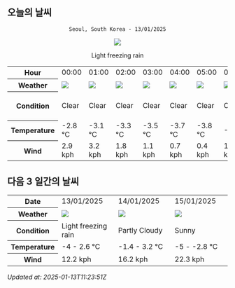## 오늘의 날씨
<div align="center">

`Seoul, South Korea - 13/01/2025`

<img src="https://cdn.weatherapi.com/weather/64x64/day/311.png"/>

Light freezing rain

</div>


<table>
    <tr>
        <th>Hour</th>
        <td>00:00</td><td>01:00</td><td>02:00</td><td>03:00</td><td>04:00</td><td>05:00</td><td>06:00</td><td>07:00</td><td>08:00</td><td>09:00</td><td>10:00</td><td>11:00</td><td>12:00</td><td>13:00</td><td>14:00</td><td>15:00</td><td>16:00</td><td>17:00</td><td>18:00</td><td>19:00</td><td>20:00</td><td>21:00</td><td>22:00</td><td>23:00</td>
    </tr>
    <tr>
        <th>Weather</th>
        <td><img src="https://cdn.weatherapi.com/weather/64x64/night/113.png"></img></td><td><img src="https://cdn.weatherapi.com/weather/64x64/night/113.png"></img></td><td><img src="https://cdn.weatherapi.com/weather/64x64/night/113.png"></img></td><td><img src="https://cdn.weatherapi.com/weather/64x64/night/113.png"></img></td><td><img src="https://cdn.weatherapi.com/weather/64x64/night/113.png"></img></td><td><img src="https://cdn.weatherapi.com/weather/64x64/night/113.png"></img></td><td><img src="https://cdn.weatherapi.com/weather/64x64/night/113.png"></img></td><td><img src="https://cdn.weatherapi.com/weather/64x64/night/116.png"></img></td><td><img src="https://cdn.weatherapi.com/weather/64x64/day/116.png"></img></td><td><img src="https://cdn.weatherapi.com/weather/64x64/day/119.png"></img></td><td><img src="https://cdn.weatherapi.com/weather/64x64/day/116.png"></img></td><td><img src="https://cdn.weatherapi.com/weather/64x64/day/326.png"></img></td><td><img src="https://cdn.weatherapi.com/weather/64x64/day/311.png"></img></td><td><img src="https://cdn.weatherapi.com/weather/64x64/day/119.png"></img></td><td><img src="https://cdn.weatherapi.com/weather/64x64/day/122.png"></img></td><td><img src="https://cdn.weatherapi.com/weather/64x64/day/122.png"></img></td><td><img src="https://cdn.weatherapi.com/weather/64x64/day/332.png"></img></td><td><img src="https://cdn.weatherapi.com/weather/64x64/day/332.png"></img></td><td><img src="https://cdn.weatherapi.com/weather/64x64/night/326.png"></img></td><td><img src="https://cdn.weatherapi.com/weather/64x64/night/326.png"></img></td><td><img src="https://cdn.weatherapi.com/weather/64x64/night/143.png"></img></td><td><img src="https://cdn.weatherapi.com/weather/64x64/night/122.png"></img></td><td><img src="https://cdn.weatherapi.com/weather/64x64/night/311.png"></img></td><td><img src="https://cdn.weatherapi.com/weather/64x64/night/116.png"></img></td>
    </tr>
    <tr>
        <th>Condition</th>
        <td width="200px">Clear </td><td width="200px">Clear </td><td width="200px">Clear </td><td width="200px">Clear </td><td width="200px">Clear </td><td width="200px">Clear </td><td width="200px">Clear </td><td width="200px">Partly Cloudy </td><td width="200px">Partly Cloudy </td><td width="200px">Cloudy </td><td width="200px">Partly Cloudy </td><td width="200px">Light snow</td><td width="200px">Light freezing rain</td><td width="200px">Cloudy </td><td width="200px">Overcast </td><td width="200px">Overcast </td><td width="200px">Moderate snow</td><td width="200px">Moderate snow</td><td width="200px">Light snow</td><td width="200px">Light snow</td><td width="200px">Mist</td><td width="200px">Overcast </td><td width="200px">Light freezing rain</td><td width="200px">Partly Cloudy </td>
    </tr>
    <tr>
        <th>Temperature</th>
        <td>-2.8 °C</td><td>-3.1 °C</td><td>-3.3 °C</td><td>-3.5 °C</td><td>-3.7 °C</td><td>-3.8 °C</td><td>-4 °C</td><td>-4 °C</td><td>-4 °C</td><td>-3 °C</td><td>-1.9 °C</td><td>-1.1 °C</td><td>-0.7 °C</td><td>0.4 °C</td><td>1.6 °C</td><td>2.6 °C</td><td>2.3 °C</td><td>1.1 °C</td><td>0.3 °C</td><td>0 °C</td><td>2.4 °C</td><td>-0 °C</td><td>0.1 °C</td><td>-0.2 °C</td>
    </tr>
    <tr>
        <th>Wind</th>
        <td>2.9 kph</td><td>3.2 kph</td><td>1.8 kph</td><td>1.1 kph</td><td>0.7 kph</td><td>0.4 kph</td><td>1.4 kph</td><td>4.3 kph</td><td>5 kph</td><td>4.3 kph</td><td>5 kph</td><td>6.8 kph</td><td>8.6 kph</td><td>8.6 kph</td><td>6.8 kph</td><td>7.9 kph</td><td>12.2 kph</td><td>7.9 kph</td><td>0.7 kph</td><td>4 kph</td><td>4.7 kph</td><td>5 kph</td><td>5 kph</td><td>5.4 kph</td>
    </tr>
</table>


## 다음 3 일간의 날씨


<table>
    <tr>
        <th>Date</th>
        <td>13/01/2025</td><td>14/01/2025</td><td>15/01/2025</td>
    </tr>
    <tr>
        <th>Weather</th>
        <td><img src="https://cdn.weatherapi.com/weather/64x64/day/311.png"/></td><td><img src="https://cdn.weatherapi.com/weather/64x64/day/116.png"/></td><td><img src="https://cdn.weatherapi.com/weather/64x64/day/113.png"/></td>
    </tr>
    <tr>
        <th>Condition</th>
        <td width="200px">Light freezing rain</td><td width="200px">Partly Cloudy </td><td width="200px">Sunny</td>
    </tr>
    <tr>
        <th>Temperature</th>
        <td>-4 -  2.6 °C</td><td>-1.4 -  3.2 °C</td><td>-5 -  -2.8 °C</td>
    </tr>
    <tr>
        <th>Wind</th>
        <td>12.2 kph</td><td>16.2 kph</td><td>22.3 kph</td>
    </tr>
</table>


*Updated at: 2025-01-13T11:23:51Z*
